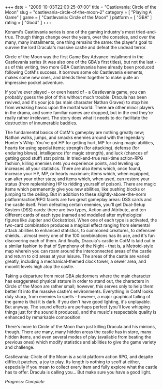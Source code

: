 +++
date = "2006-10-03T22:00:25-07:00"
title = "Castlevania: Circle of the Moon"
slug = "castlevania-circle-of-the-moon-2"
category = [ "Playing A Game" ]
game = [ "Castlevania: Circle of the Moon" ]
platform = [ "GBA" ]
rating = [ "Good" ]
+++

Konami's Castlevania series is one of the gaming industry's most tried-and-true. Though things change over the years, over the consoles, and over the many, many installments, one thing remains the same: the player's goal to survive the lord Dracula's massive castle and defeat the undead terror.

Circle of the Moon was the first Game Boy Advance installment in the Castlevania series (it was also one of the GBA's first titles), but not the last - as of this writing, two more GBA Castlevanias have already been produced following CotM's success. It borrows some old Castlevania elements, makes some new ones, and blends them together to make quite an impressive pocket adventure.

If you've ever played - or even heard of - a Castlevania game, you can probably guess the plot of this without much trouble: Dracula has been revived, and it's your job (as main character Nathan Graves) to stop him from wreaking havoc upon the mortal world. There are other minor players in the drama, and some familiar names are dropped, but in the end they're really rather irrelevant. The story does what it needs to do: facilitate the destruction of innumerable baddies.

The fundamental basics of CotM's gameplay are nothing greatly new; Nathan walks, jumps, and smacks enemies around with the legendary Hunter's Whip. You've got HP for getting hurt, MP for using magic abilities, hearts for using special items; strength (for attacking), defense (for enduring blows), intelligence (for magic strength), and luck (chances of getting good stuff) stat points. In tried-and-true real-time action-RPG fashion, killing enemies nets you experience points, and leveling up increases all your statistics. There are also items which, once found, increase your HP, MP, or hearts maximum; items which, when equipped, can alter your other stats; and items which, when used, can restore your status (from replenishing HP to ridding yourself of poison). There are magic items which permanently give you new abilities, like pushing blocks or jumping to the ceiling. But in addition to these slightly-above-the-norm platform/action/RPG facets are two great gameplay areas: DSS cards and the castle itself. From defeating certain enemies, you'll get Dual-Setup System (DSS) cards: there are two types, Action and Attribute, and ten different cards of each type (named and modelled after mythological figures like Jupiter and Cockatrice). When one of each type is activated, the two-card combination produces a magical effect ranging from elemental attack abilities to enhanced statistics, to summoned creatures, to defensive shields... almost every one of the 100 combinations has its use, and it's fun discovering each of them. And finally, Dracula's castle in CotM is laid out in a similar fashion to that of Symphony of the Night - that is, a Metroid-style map wherein you can roam around the interconnected areas of the castle and return to old areas at your leisure. The areas of the castle are varied greatly, including a mechanical-themed clock tower, a sewer area, and moonlit levels high atop the castle.

Taking a departure from most GBA platformers where the main character has exaggerated physical stature in order to stand out, the characters in Circle of the Moon are rather small; however, this serves only to help them better fit into the massive castle's environments. Everything in CotM looks duly sharp, from enemies to spells - however, a major graphical failing of the game is that it is dark. If you don't have good lighting, it's unplayable. But anyway. The sound effects are perhaps perfect (you'll love whipping things just for the sound it produces), and the music's respectable quality is enhanced by remarkable composition.

There's more to Circle of the Moon than just killing Dracula and his minions, though. There are many, many hidden areas the castle has in store, many hidden items, and even several modes of play (available from beating the previous ones) which modify statistics and abilities to give the game variety and challenge.

Castlevania: Circle of the Moon is a solid platform action RPG, and despite difficult patches, a joy to play. Its length is nothing to scoff at either, especially if you mean to collect every item and fully explore what the castle has to offer. Dracula is calling you... But make sure you have a good light.

<i>Progress: Complete</i>